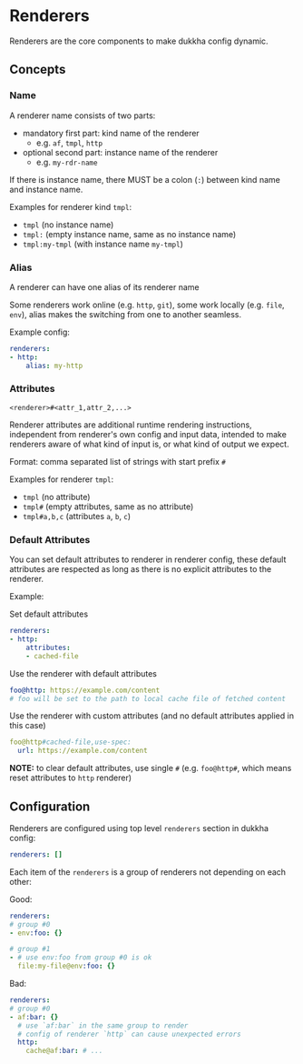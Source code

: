# Renderers

Renderers are the core components to make dukkha config dynamic.

## Concepts

### Name

A renderer name consists of two parts:

- mandatory first part: kind name of the renderer
  - e.g. `af`, `tmpl`, `http`
- optional second part: instance name of the renderer
  - e.g. `my-rdr-name`

If there is instance name, there MUST be a colon (`:`) between kind name and instance name.

Examples for renderer kind `tmpl`:

- `tmpl` (no instance name)
- `tmpl:` (empty instance name, same as no instance name)
- `tmpl:my-tmpl` (with instance name `my-tmpl`)

### Alias

A renderer can have one alias of its renderer name

Some renderers work online (e.g. `http`, `git`), some work locally (e.g. `file`, `env`), alias makes the switching from one to another seamless.

Example config:

```yaml
renderers:
- http:
    alias: my-http
```

### Attributes

`<renderer>#<attr_1,attr_2,...>`

Renderer attributes are additional runtime rendering instructions, independent from renderer's own config and input data, intended to make renderers aware of what kind of input is, or what kind of output we expect.

Format: comma separated list of strings with start prefix `#`

Examples for renderer `tmpl`:

- `tmpl` (no attribute)
- `tmpl#` (empty attributes, same as no attribute)
- `tmpl#a,b,c` (attributes `a`, `b`, `c`)

### Default Attributes

You can set default attributes to renderer in renderer config, these default attributes are respected as long as there is no explicit attributes to the renderer.

Example:

Set default attributes

```yaml
renderers:
- http:
    attributes:
    - cached-file
```

Use the renderer with default attributes

```yaml
foo@http: https://example.com/content
# foo will be set to the path to local cache file of fetched content
```

Use the renderer with custom attributes (and no default attributes applied in this case)

```yaml
foo@http#cached-file,use-spec:
  url: https://example.com/content
```

__NOTE:__ to clear default attributes, use single `#` (e.g. `foo@http#`, which means reset attributes to `http` renderer)

## Configuration

Renderers are configured using top level `renderers` section in dukkha config:

```yaml
renderers: []
```

Each item of the `renderers` is a group of renderers not depending on each other:

Good:

```yaml
renderers:
# group #0
- env:foo: {}

# group #1
- # use env:foo from group #0 is ok
  file:my-file@env:foo: {}
```

Bad:

```yaml
renderers:
# group #0
- af:bar: {}
  # use `af:bar` in the same group to render
  # config of renderer `http` can cause unexpected errors
  http:
    cache@af:bar: # ...
```
